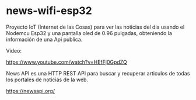 # news-wifi-esp32

Proyecto IoT (Internet de las Cosas) para ver las noticias del dia usando el Nodemcu Esp32 y una pantalla oled de 0.96 pulgadas, obteniendo la información de una Api publica.

Video:

https://www.youtube.com/watch?v=HEfFj0GpdZQ

News API es una HTTP REST API para buscar y recuperar articulos de todas los portales de noticias de la web.

https://newsapi.org/
